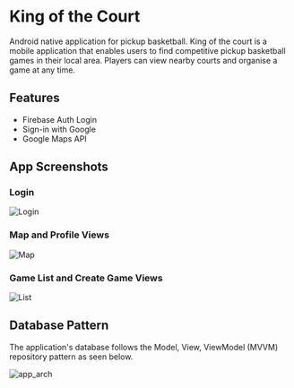 # King of the Court
Android native application for pickup basketball. King of the court is a mobile application that enables users to find competitive pickup basketball games in their local area. Players can view nearby courts and organise a game at any time.
## Features
- Firebase Auth Login
- Sign-in with Google
- Google Maps API

## App Screenshots
### Login
![Login](https://user-images.githubusercontent.com/86714503/171137478-196e6741-a017-4eb0-8a5c-214c53355b20.png)

### Map and Profile Views
![Map](https://user-images.githubusercontent.com/86714503/171136224-76e8c1d9-40e0-490a-8db0-f23d56944fef.png)

### Game List and Create Game Views
![List](https://user-images.githubusercontent.com/86714503/171136457-fe7c61e9-e6e0-495e-9941-60f8f6ed0803.png)

## Database Pattern
The application's database follows the Model, View, ViewModel (MVVM) repository pattern as seen below.

![app_arch](https://user-images.githubusercontent.com/86714503/171126110-9a09bdd3-91f9-4afb-a51e-fd71dbc06b9c.png)


